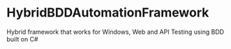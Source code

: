 # HybridBDDAutomationFramework
Hybrid framework that works for Windows, Web and API Testing using BDD built on C#
